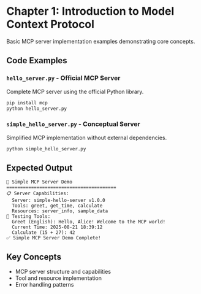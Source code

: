 # Chapter 1: Introduction to Model Context Protocol

Basic MCP server implementation examples demonstrating core concepts.

## Code Examples

### `hello_server.py` - Official MCP Server
Complete MCP server using the official Python library.
```bash
pip install mcp
python hello_server.py
```

### `simple_hello_server.py` - Conceptual Server
Simplified MCP implementation without external dependencies.
```bash
python simple_hello_server.py
```

## Expected Output
```
🚀 Simple MCP Server Demo
========================================
📋 Server Capabilities:
  Server: simple-hello-server v1.0.0
  Tools: greet, get_time, calculate
  Resources: server_info, sample_data
🔧 Testing Tools:
  Greet (English): Hello, Alice! Welcome to the MCP world!
  Current Time: 2025-08-21 18:39:12
  Calculate (15 + 27): 42
✅ Simple MCP Server Demo Complete!
```

## Key Concepts
- MCP server structure and capabilities
- Tool and resource implementation
- Error handling patterns

